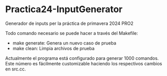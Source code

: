 # Practica24-InputGenerator
Generador de inputs per la práctica de primavera 2024 PRO2

Todo comando necesario se puede hacer a través del Makefile:
  - make generate: Genera un nuevo caso de prueba
  - make clean: Limpia archivos de prueba

Actualmente el programa está configurado para generar 1000 comandos.
Este número es fácilmente customizable haciendo los respectivos cambios en src.cc.
